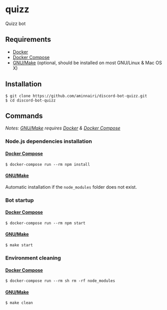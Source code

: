 # quizz

Quizz bot

## Requirements

- [Docker][Docker]
- [Docker Compose][Docker Compose]
- [GNU/Make][GNU/Make] (optional, should be installed on most GNU/Linux & Mac OS X)

## Installation

```console
$ git clone https://github.com/aminnairi/discord-bot-quizz.git
$ cd discord-bot-quizz
```

## Commands

*Notes: [GNU/Make][GNU/Make] requires [Docker][Docker] & [Docker Compose][Docker Compose]*

### Node.js dependencies installation

#### [Docker Compose][Docker Compose]

```console
$ docker-compose run --rm npm install
```

#### [GNU/Make][GNU/Make]

Automatic installation if the `node_modules` folder does not exist.

### Bot startup

#### [Docker Compose][Docker Compose]

```console
$ docker-compose run --rm npm start
```

#### [GNU/Make][GNU/Make]

```console
$ make start
```

### Environment cleaning

#### [Docker Compose][Docker Compose]

```console
$ docker-compose run --rm sh rm -rf node_modules
```

#### [GNU/Make][GNU/Make]

```console
$ make clean
```

[Docker]: https://www.docker.com/
[Docker Compose]: https://docs.docker.com/compose/
[GNU/Make]: https://www.gnu.org/software/make/
